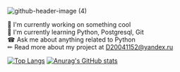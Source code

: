 ![github-header-image (4)](https://github.com/D20041152/D20041152/assets/75932721/23210b34-dcf8-4796-b4bd-c5079a4096c8)

🎨 I'm currently working on something cool  
🌱 I'm currently learning Python, Postgresql, Git  
☎ Ask me about anything related to Python  
✏ Read more about my project at D20041152@yandex.ru  

[![Top Langs](https://github-readme-stats.vercel.app/api/top-langs/?username=D20041152)](https://github.com/anuraghazra/github-readme-stats)
[![Anurag's GitHub stats](https://github-readme-stats.vercel.app/api?username=D20041152)](https://github.com/anuraghazra/github-readme-stats)
